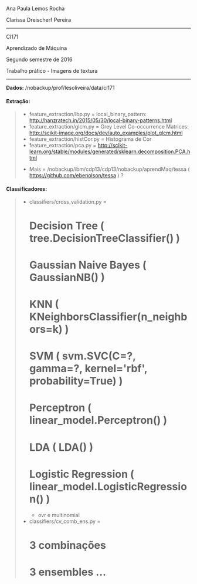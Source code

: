 
Ana Paula Lemos Rocha

Clarissa Dreischerf Pereira

***************************************
CI171  

Aprendizado de Máquina  

Segundo semestre de 2016  

Trabalho prático - Imagens de textura  
***************************************


**Dados:** /nobackup/prof/lesoliveira/data/ci171


#### Extração:  
> - feature_extraction/lbp.py = local_binary_pattern: http://hanzratech.in/2015/05/30/local-binary-patterns.html  
> - feature_extraction/glcm.py = Grey Level Co-occurrence Matrices: http://scikit-image.org/docs/dev/auto_examples/plot_glcm.html  
> - feature_extraction/histCor.py = Histograma de Cor  
> - feature_extraction/pca.py = http://scikit-learn.org/stable/modules/generated/sklearn.decomposition.PCA.html  
>
> * Mais = /nobackup/ibm/cdp13/cdp13/nobackup/aprendMaq/tessa  ( https://github.com/ebenolson/tessa ) ?  

#### Classificadores:  
> - classifiers/cross_validation.py =   
>   # Decision Tree ( tree.DecisionTreeClassifier() )  
>   # Gaussian Naive Bayes ( GaussianNB() )  
>   # KNN ( KNeighborsClassifier(n_neighbors=k) )  
>   # SVM ( svm.SVC(C=?, gamma=?, kernel='rbf', probability=True) )  
>   # Perceptron ( linear_model.Perceptron() )  
>   # LDA ( LDA() )  
>   # Logistic Regression ( linear_model.LogisticRegression() )   
>    * ovr e multinomial  
> - classifiers/cv_comb_ens.py =   
>   # 3 combinações  
>   # 3 ensembles ...  

